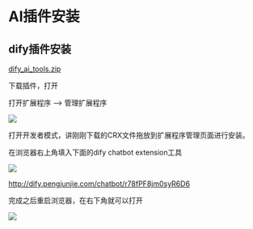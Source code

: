 # AI插件安装

## dify插件安装

[dify\_ai\_tools.zip](https://ossp.pengjunjie.com/dify\_ai\_tools.zip)

下载插件，打开

打开扩展程序 --> 管理扩展程序

![](http://ossp.pengjunjie.com/mweb/17095186320943.jpg)

打开开发者模式，讲刚刚下载的CRX文件拖放到扩展程序管理页面进行安装。

在浏览器右上角填入下面的dify chatbot extension工具

![](http://ossp.pengjunjie.com/mweb/17095186320958.jpg)

http://dify.pengjunjie.com/chatbot/r78fPF8jm0syR6D6

完成之后重启浏览器，在右下角就可以打开

![](http://ossp.pengjunjie.com/mweb/17095186320968.jpg)
